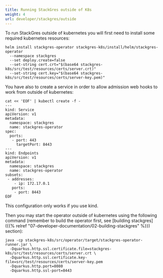 ```yaml
---
title: Running StackGres outside of K8s
weight: 4
url: developer/stackgres/outside
---
```


To run StackGres outside of kubernetes you will first need to install some required kubernetes resources:

```
helm install stackgres-operator stackgres-k8s/install/helm/stackgres-operator
  --namespace stackgres
  --set deploy.create=false
  --set-string cert.crt="$(base64 stackgres-k8s/src/test/resources/certs/server.crt)"
  --set-string cert.key="$(base64 stackgres-k8s/src/test/resources/certs/server-key.pem)"
```

You have also to create a service in order to allow admission web hooks to work from outside of kubernetes:

```
cat << 'EOF' | kubectl create -f -
---
kind: Service
apiVersion: v1
metadata:
  namespace: stackgres
  name: stackgres-operator
spec:
  ports:
   - port: 443
     targetPort: 8443
---
kind: Endpoints
apiVersion: v1
metadata:
  namespace: stackgres
  name: stackgres-operator
subsets:
 - addresses:
    - ip: 172.17.0.1
   ports:
    - port: 8443
EOF
```

This configuration only works if you use kind.

Then you may start the operator outside of kubernetes using the following command (remember to build the
 operator first, see [building stackgres]({{% relref "07-developer-documentation/02-building-stackgres" %}}) section):

```
java -cp stackgres-k8s/src/operator/target/stackgres-operator-runner.jar \
  -Dquarkus.http.ssl.certificate.file=stackgres-k8s/src/test/resources/certs/server.crt \
  -Dquarkus.http.ssl.certificate.key-file=src/test/resources/certs/server-key.pem
  -Dquarkus.http.port=8080
  -Dquarkus.http.ssl-port=8443
```